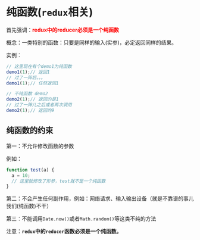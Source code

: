 # 纯函数(`redux`相关)

首先强调：<strong style='color: red'>redux中的reducer必须是一个纯函数</strong>

概念：一类特别的函数：只要是同样的输入(实参)，必定返回同样的结果。

实例：

```js
// 这里现在有个demo1为纯函数
demo1(1);// 返回1
// 过了一阵后。。。
demo1(1);// 任然返回1

// 不纯函数 demo2
demo2(1);// 返回的是1
// 过了一阵儿之后或者再次调用
demo2(1);// 返回的9
```



## 纯函数的约束

第一：不允许修改函数的参数

例如：

```js
function test(a) {
  a = 10;
  // 这里就修改了形参，test就不是一个纯函数
}
```



第二：不会产生任何副作用，例如：网络请求、输入输出设备（就是不靠谱的事儿我们(纯函数)不干）



第三：不能调用`Date.now()`或者`Math.random()`等这类不纯的方法



注意：**`redux`中的`reducer`函数必须是一个纯函数。**